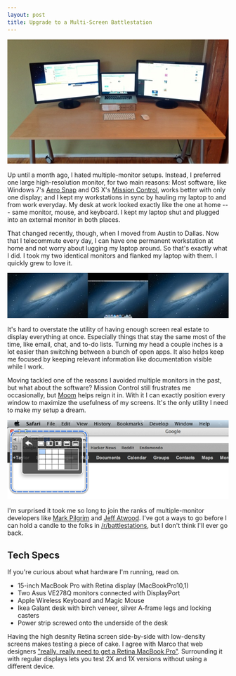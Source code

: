 ```yaml
---
layout: post
title: Upgrade to a Multi-Screen Battlestation
---
```


![My workstation][1]

Up until a month ago, I hated multiple-monitor setups. Instead, I
preferred one large high-resolution monitor, for two main reasons:
Most software, like Windows 7's [Aero Snap][2] and OS X's [Mission
Control][3], works better with only one display; and I kept my
workstations in sync by hauling my laptop to and from work everyday.
My desk at work looked exactly like the one at home --- same monitor,
mouse, and keyboard. I kept my laptop shut and plugged into an
external monitor in both places.

That changed recently, though, when I moved from Austin to Dallas.
Now that I telecommute every day, I can have one permanent workstation
at home and not worry about lugging my laptop around. So that's
exactly what I did. I took my two identical monitors and flanked
my laptop with them. I quickly grew to love it.

![My desktop][4]

It's hard to overstate the utility of having enough screen real
estate to display everything at once. Especially things that stay
the same most of the time, like email, chat, and to-do lists. Turning
my head a couple inches is a lot easier than switching between a
bunch of open apps. It also helps keep me focused by keeping relevant
information like documentation visible while I work.

Moving tackled one of the reasons I avoided multiple monitors in
the past, but what about the software? Mission Control still
frustrates me occasionally, but [Moom][5] helps reign it in. With
it I can exactly position every window to maximize the usefulness
of my screens. It's the only utility I need to make my setup a
dream.

![Moom in action][6]

I'm surprised it took me so long to join the ranks of multiple-monitor
developers like [Mark Pilgrim][7] and [Jeff Atwood][8]. I've got a
ways to go before I can hold a candle to the folks in
[/r/battlestations][9], but I don't think I'll ever go back.

## Tech Specs

If you're curious about what hardware I'm running, read on.

-   15-inch MacBook Pro with Retina display (MacBookPro10,1)
-   Two Asus VE278Q monitors connected with DisplayPort
-   Apple Wireless Keyboard and Magic Mouse
-   Ikea Galant desk with birch veneer, silver A-frame legs and
    locking casters
-   Power strip screwed onto the underside of the desk

Having the high desnity Retina screen side-by-side with low-density
screens makes testing a piece of cake. I agree with Marco that web
designers ["really, really need to get a Retina MacBook Pro"][10].
Surrounding it with regular displays lets you test 2X and 1X versions
without using a different device.

[1]: /static/images/2012-08-21-my-workstation.jpg
[2]: http://windows.microsoft.com/en-us/windows7/products/features/snap
[3]: http://support.apple.com/kb/HT4689
[4]: /static/images/2012-08-21-my-desktop.jpg
[5]: http://manytricks.com/moom/
[6]: /static/images/2012-08-21-moom.png
[7]: http://mark.pilgrim.usesthis.com/
[8]: http://www.codinghorror.com/blog/2010/04/three-monitors-for-every-user.html
[9]: http://www.reddit.com/r/battlestations/top/?sort=top&t=all
[10]: http://www.marco.org/2012/07/05/web-designers-need-retina
